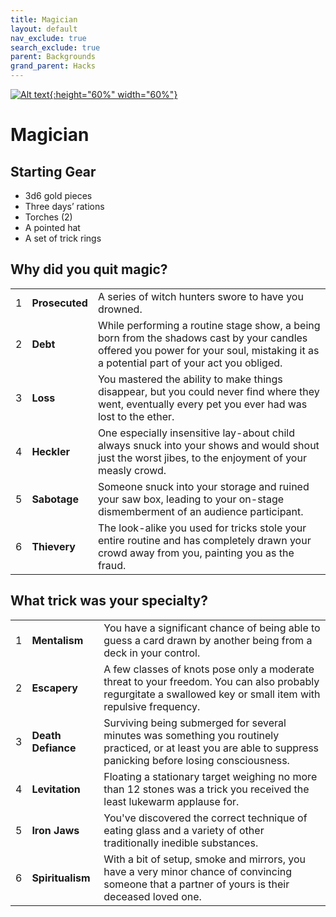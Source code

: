 ```yaml
---
title: Magician
layout: default
nav_exclude: true
search_exclude: true
parent: Backgrounds
grand_parent: Hacks
---
```


[![Alt text](/img/backgrounds/magician.jpg "East of the Sun and West of the Moon, illustrated by Kay Nielsen"){:height="60%" width="60%"}](/img/backgrounds/magician.jpg)

# Magician

## Starting Gear

- 3d6 gold pieces
- Three days’ rations
- Torches (2)
- A pointed hat
- A set of trick rings

## Why did you quit magic?

|      |                |                                                              |
| ---- | -------------- | ------------------------------------------------------------ |
| 1    | **Prosecuted** | A series of witch hunters swore to have you drowned.         |
| 2    | **Debt**       | While performing a routine stage show, a being born from the shadows cast by your candles offered you power for your soul, mistaking it as a potential part of your act you obliged. |
| 3    | **Loss**       | You mastered the ability to make things disappear, but you could never find where they went, eventually every pet you ever had was lost to the ether. |
| 4    | **Heckler**    | One especially insensitive lay-about child always snuck into your shows and would shout just the worst jibes, to the enjoyment of your measly crowd. |
| 5    | **Sabotage**   | Someone snuck into your storage and ruined your saw box, leading to your on-stage dismemberment of an audience participant. |
| 6    | **Thievery**   | The look-alike you used for tricks stole your entire routine and has completely drawn your crowd away from you, painting you as the fraud. |


## What trick was your specialty?

|      |                |                                                              |
| ---- | -------------- | ------------------------------------------------------------ |
| 1    | **Mentalism**      | You have a significant chance of being able to guess a card drawn by another being from a deck in your control. |
| 2    | **Escapery**       | A few classes of knots pose only a moderate threat to your freedom. You can also probably regurgitate a swallowed key or small item with repulsive frequency. |
| 3    | **Death Defiance** | Surviving being submerged for several minutes was something you routinely practiced, or at least you are able to suppress panicking before losing consciousness. |
| 4    | **Levitation**     | Floating a stationary target weighing no more than 12 stones was a trick you received the least lukewarm applause for. |
| 5    | **Iron Jaws**      | You've discovered the correct technique of eating glass and a variety of other traditionally inedible substances. |
| 6    | **Spiritualism**   | With a bit of setup, smoke and mirrors, you have a very minor chance of convincing someone that a partner of yours is their deceased loved one. |
